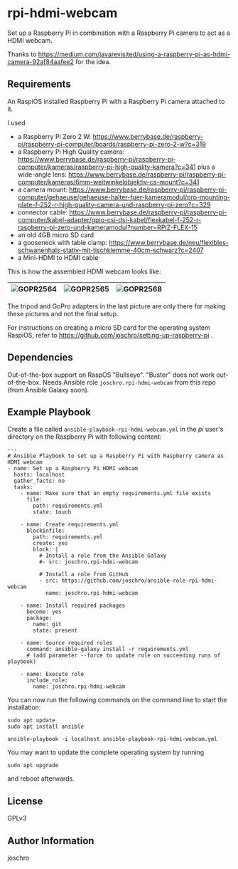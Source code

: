 rpi-hdmi-webcam
============================

Set up a Raspberry Pi in combination with a Raspberry Pi camera to act as a HDMI webcam.

Thanks to https://medium.com/javarevisited/using-a-raspberry-pi-as-hdmi-camera-92af84aafee2 for the idea.

Requirements
------------

An RaspiOS installed Raspberry Pi with a Raspberry Pi camera attached to it.

I used
* a Raspberry Pi Zero 2 W: https://www.berrybase.de/raspberry-pi/raspberry-pi-computer/boards/raspberry-pi-zero-2-w?c=319
* a Raspberry Pi High Quality camera: https://www.berrybase.de/raspberry-pi/raspberry-pi-computer/kameras/raspberry-pi-high-quality-kamera?c=341
  plus a wide-angle lens: https://www.berrybase.de/raspberry-pi/raspberry-pi-computer/kameras/6mm-weitwinkelobjektiv-cs-mount?c=341
* a camera mount: https://www.berrybase.de/raspberry-pi/raspberry-pi-computer/gehaeuse/gehaeuse-halter-fuer-kameramodul/pro-mounting-plate-f-252-r-high-quality-camera-und-raspberry-pi-zero?c=329
* connector cable: https://www.berrybase.de/raspberry-pi/raspberry-pi-computer/kabel-adapter/gpio-csi-dsi-kabel/flexkabel-f-252-r-raspberry-pi-zero-und-kameramodul?number=RPIZ-FLEX-15
* an old 4GB micro SD card
* a gooseneck with table clamp: https://www.berrybase.de/neu/flexibles-schwanenhals-stativ-mit-tischklemme-40cm-schwarz?c=2407
* a Mini-HDMI to HDMI cable

This is how the assembled HDMI webcam looks like:

| ![GOPR2564](https://user-images.githubusercontent.com/12337748/156064537-88d74503-3181-46ec-85c7-d7ed30516b0c.jpg) | ![GOPR2565](https://user-images.githubusercontent.com/12337748/156064572-9f8a8dea-663f-42f4-9fae-ec8e7af7ad8f.jpg) | ![GOPR2568](https://user-images.githubusercontent.com/12337748/156064607-f25f4fa1-00a4-4abb-a4be-72a0b9df3b04.jpg) |
|:-:|:-:|:-:|

The tripod and GoPro adapters in the last picture are only there for making these pictures and not the final setup.

For instructions on creating a micro SD card for the operating system RaspiOS, refer to https://github.com/joschro/setting-up-raspberry-pi .

Dependencies
------------

Out-of-the-box support on RaspOS "Bullseye". "Buster" does not work out-of-the-box.
Needs Ansible role ```joschro.rpi-hdmi-webcam``` from this repo (from Ansible Galaxy soon).

Example Playbook
----------------
Create a file called ```ansible-playbook-rpi-hdmi-webcam.yml``` in the *pi* user's directory on the Raspberry Pi with following content:
```
---
# Ansible Playbook to set up a Raspberry Pi with Raspberry camera as HDMI webcam
- name: Set up a Raspberry Pi HDMI webcam
  hosts: localhost
  gather_facts: no
  tasks:
    - name: Make sure that an empty requirements.yml file exists
      file:
        path: requirements.yml
        state: touch

    - name: Create requirements.yml
      blockinfile:
        path: requirements.yml
        create: yes
        block: |
          # Install a role from the Ansible Galaxy
          #- src: joschro.rpi-hdmi-webcam
          
          # Install a role from GitHub
          - src: https://github.com/joschro/ansible-role-rpi-hdmi-webcam
            name: joschro.rpi-hdmi-webcam

    - name: Install required packages
      become: yes
      package:
        name: git
        state: present

    - name: Source required roles
      command: ansible-galaxy install -r requirements.yml
      # (add parameter --force to update role on succeeding runs of playbook)

    - name: Execute role
      include_role:
        name: joschro.rpi-hdmi-webcam
```

You can now run the following commands on the command line to start the installation:
```
sudo apt update
sudo apt install ansible

ansible-playbook -i localhost ansible-playbook-rpi-hdmi-webcam.yml
```

You may want to update the complete operating system by running
```
sudo apt upgrade
```
and reboot afterwards.

License
-------

GPLv3

Author Information
------------------

joschro
